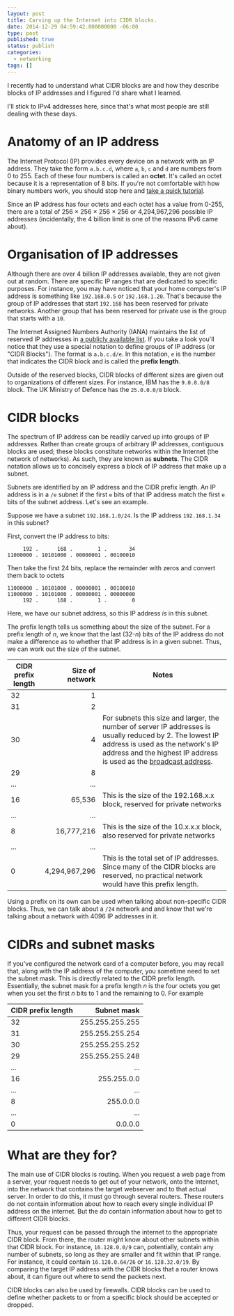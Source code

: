 ```yaml
---
layout: post
title: Carving up the Internet into CIDR blocks.
date: 2014-12-29 04:59:42.000000000 -06:00
type: post
published: true
status: publish
categories:
  - networking
tags: []
---
```

I recently had to understand what CIDR blocks are and how they describe blocks of IP addresses and I figured I'd share what I learned.

I'll stick to IPv4 addresses here, since that's what most people are still dealing with these days.

# Anatomy of an IP address
The Internet Protocol (IP) provides every device on a network with an IP address. They take the form `a.b.c.d`, where `a`, `b`, `c` and `d` are numbers from 0 to 255.
Each of these four numbers is called an **octet**.
It's called an octet because it is a representation of 8 bits. If you're not comfortable with how binary numbers work, you should stop here and [take a quick tutorial](http://computer.howstuffworks.com/bytes.htm).

Since an IP address has four octets and each octet has a value from 0-255, there are a total of 256 × 256 × 256 × 256 or 4,294,967,296 possible IP addresses (incidentally, the 4 billion limit is one of the reasons IPv6 came about).

# Organisation of IP addresses
Although there are over 4 billion IP addresses available, they are not given out at random. There are specific IP ranges that are dedicated to specific purposes. For instance, you may have noticed that your home computer's IP address is something like `192.168.0.5` or `192.168.1.20`. That's because the group of IP addresses that start `192.168` has been reserved for private networks. Another group that has been reserved for private use is the group that starts with a `10`.

The Internet Assigned Numbers Authority (IANA) maintains the list of reserved IP addresses in [a publicly available list](http://www.iana.org/assignments/iana-ipv4-special-registry/iana-ipv4-special-registry.xhtml). If you take a look you'll notice that they use a special notation to define groups of IP address (or "CIDR Blocks"). The format is `a.b.c.d/e`. In this notation, `e` is the number that indicates the CIDR block and is called the **prefix length**.

Outside of the reserved blocks, CIDR blocks of different sizes are given out to organizations of different sizes. For instance, IBM has the `9.0.0.0/8` block. The UK Ministry of Defence has the `25.0.0.0/8` block.

# CIDR blocks
The spectrum of IP address can be readily carved up into groups of IP addresses. Rather than create groups of arbitrary IP addresses, contiguous blocks are used; these blocks constitute networks within the Internet (the network of networks). As such, they are known as **subnets**.
The CIDR notation allows us to concisely express a block of IP address that make up a subnet.

Subnets are identified by an IP address and the CIDR prefix length. An IP address is in a `/e` subnet if the first `e` bits of that IP address match the first `e` bits of the subnet address. Let's see an example.

Suppose we have a subnet `192.168.1.0/24`. Is the IP address `192.168.1.34` in this subnet?

First, convert the IP address to bits:

```
     192 .      168 .        1 .       34
11000000 . 10101000 . 00000001 . 00100010

```

Then take the first 24 bits, replace the remainder with zeros and convert them back to octets

```
11000000 . 10101000 . 00000001 . 00100010
11000000 . 10101000 . 00000001 . 00000000
     192 .      168 .        1 .        0

```

Here, we have our subnet address, so this IP address _is_ in this subnet.

The prefix length tells us something about the size of the subnet. For a prefix length of _n_, we know that the last (32-_n_) bits of the IP address do not make a difference as to whether that IP address is in a given subnet. Thus, we can work out the size of the subnet.

| CIDR prefix length | Size of network | Notes |
| --- | --: | --- |
| 32 | 1 |
| 31 | 2 |
| 30 | 4 | For subnets this size and larger, the number of server IP addresses is usually reduced by 2\. The lowest IP address is used as the network's IP address and the highest IP address is used as the [broadcast address](http://en.wikipedia.org/wiki/Broadcast_address). |
| 29 | 8 |
| ... | ... |
| 16 | 65,536 | This is the size of the 192.168.x.x block, reserved for private networks |
| ... | ... |
| 8 | 16,777,216 | This is the size of the 10.x.x.x block, also reserved for private networks |
| ... | ... |
| 0 | 4,294,967,296 | This is the total set of IP addresses. Since many of the CIDR blocks are reserved, no practical network would have this prefix length. |

Using a prefix on its own can be used when talking about non-specific CIDR blocks. Thus, we can talk about a `/24` network and and know that we're talking about a network with 4096 IP addresses in it.

# CIDRs and subnet masks
If you've configured the network card of a computer before, you may recall that, along with the IP address of the computer, you sometime need to set the subnet mask. This is directly related to the CIDR prefix length. Essentially, the subnet mask for a prefix length _n_ is the four octets you get when you set the first _n_ bits to 1 and the remaining to 0\. For example

| CIDR prefix length | Subnet mask |
| --- | --: |
| 32 | 255.255.255.255 |
| 31 | 255.255.255.254 |
| 30 | 255.255.255.252 |
| 29 | 255.255.255.248 |
| ... | ... |
| 16 | 255.255.0.0 |
| ... | ... |
| 8 | 255.0.0.0 |
| ... | ... |
| 0 | 0.0.0.0 |

# What are they for?
The main use of CIDR blocks is routing. When you request a web page from a server, your request needs to get out of your network, onto the Internet, into the network that contains the target webserver and to that actual server.
In order to do this, it must go through several routers. These routers do not contain information about how to reach every single individual IP address on the internet. But the _do_ contain information about how to get to different CIDR blocks.

Thus, your request can be passed through the internet to the appropriate CIDR block. From there, the router might know about other subnets within that CIDR block. For instance, `16.128.0.0/9` can, potentially, contain any number of subnets, so long as they are smaller and fit within that IP range. For instance, it could contain `16.128.0.64/26` or `16.128.32.0/19`.
By comparing the target IP address with the CIDR blocks that a router knows about, it can figure out where to send the packets next.

CIDR blocks can also be used by firewalls. CIDR blocks can be used to define whether packets to or from a specific block should be accepted or dropped.
